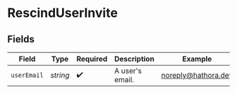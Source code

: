# RescindUserInvite


## Fields

| Field               | Type                | Required            | Description         | Example             |
| ------------------- | ------------------- | ------------------- | ------------------- | ------------------- |
| `userEmail`         | *string*            | :heavy_check_mark:  | A user's email.     | noreply@hathora.dev |